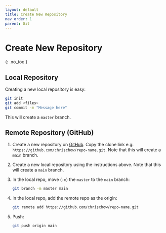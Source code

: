 ```yaml
---
layout: default
title: Create New Repository
nav_order: 1
parent: Git
---
```


# Create New Repository
{: .no_toc }

## Local Repository
Creating a new local repository is easy:

```bash
git init
git add <files>
git commit -m "Message here"
```

This will create a `master` branch.

## Remote Repository (GitHub)

1. Create a new repository on [GitHub](https://github.com/). Copy the clone link e.g. `https://github.com/chrischow/repo-name.git`. Note that this will create a `main` branch.
2. Create a new local repository using the instructions above. Note that this will create a `main` branch.
3. In the local repo, move (`-m`) the `master` to the `main` branch:

    ```bash
    git branch -m master main
    ```

4. In the local repo, add the remote repo as the origin:

    ```bash
    git remote add https://github.com/chrischow/repo-name.git
    ```

5. Push:

    ```bash
    git push origin main
    ```
